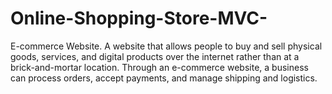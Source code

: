 # Online-Shopping-Store-MVC-
E-commerce Website. A website that allows people to buy and sell physical goods, services, and digital products over the internet rather than at a brick-and-mortar location. Through an e-commerce website, a business can process orders, accept payments, and manage shipping and logistics.
